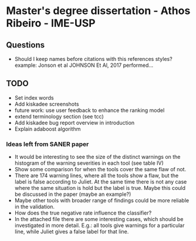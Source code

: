 # Master's degree dissertation - Athos Ribeiro - IME-USP

## Questions

- Should I keep names before citations with this references styles? example: Jonson et al JOHNSON Et Al, 2017 performed...

## TODO

- Set index words
- Add kiskadee screenshots
- future work: use user feedback to enhance the ranking model
- extend terminology section (see tcc)
- Add kiskadee bug report overview in introduction
- Explain adaboost algorithm

### Ideas left from SANER paper

- It would be interesting to see the size of the distinct warnings on the histogram of the warning severities in each tool (see table IV)
- Show some comparison for when the tools cover the same flaw of not.
- There are 174 warning lines, where all the tools show a flaw, but the label is false according to Juliet. At the same time there is not any case where the same situation is hold but the label is true. Maybe this could be discussed in the paper (maybe an example?)
- Maybe other tools with broader range of findings could be more reliable in the validation.
- How does the true negative rate influence the classifier?
- In the attached file there are some interesting cases, which should be investigated in more detail. E.g.: all tools give warnings for a particular line, while Juliet gives a false label for that line.
